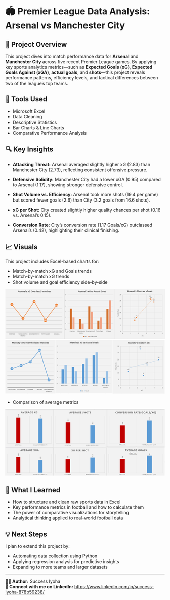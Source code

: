 # 🏟️ Premier League Data Analysis: Arsenal vs Manchester City

## 📌 Project Overview

This project dives into match performance data for **Arsenal** and **Manchester City** across five recent Premier League games. By applying key sports analytics metrics—such as **Expected Goals (xG)**, **Expected Goals Against (xGA)**, **actual goals**, and **shots**—this project reveals performance patterns, efficiency levels, and tactical differences between two of the league’s top teams.

## 🧰 Tools Used
- Microsoft Excel
- Data Cleaning
- Descriptive Statistics
- Bar Charts & Line Charts
- Comparative Performance Analysis

## 🔍 Key Insights

- **Attacking Threat:** Arsenal averaged slightly higher xG (2.83) than Manchester City (2.73), reflecting consistent offensive pressure.

- **Defensive Solidity:** Manchester City had a lower xGA (0.95) compared to Arsenal (1.17), showing stronger defensive control.

- **Shot Volume vs. Efficiency:** Arsenal took more shots (19.4 per game) but scored fewer goals (2.6) than City (3.2 goals from 16.6 shots).

- **xG per Shot:** City created slightly higher quality chances per shot (0.16 vs. Arsenal’s 0.15).

- **Conversion Rate:** City’s conversion rate (1.17 Goals/xG) outclassed Arsenal’s (0.42), highlighting their clinical finishing.

## 📈 Visuals
This project includes Excel-based charts for:
- Match-by-match xG and Goals trends
- Match-by-match xG trends
- Shot volume and goal efficiency side-by-side

![](Arsenal.png)
![](Manchester_City.png)
- Comparison of average metrics

![](Comparative_Analysis.png)

## 🎯 What I Learned
- How to structure and clean raw sports data in Excel
- Key performance metrics in football and how to calculate them
- The power of comparative visualizations for storytelling
- Analytical thinking applied to real-world football data

## 💡 Next Steps
I plan to extend this project by:
- Automating data collection using Python
- Applying regression analysis for predictive insights
- Expanding to more teams and larger datasets

---

**👨‍💻 Author:** Success Iyoha  
**🔗 Connect with me on LinkedIn:** https://www.linkedin.com/in/success-iyoha-878b59238/ 
